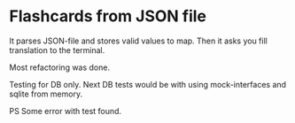 # Flashcards from JSON file

It parses JSON-file and stores valid values to map. Then it asks you fill translation to the terminal.

Most refactoring was done.

Testing for DB only. Next DB tests would be with using mock-interfaces and sqlite from memory.

PS Some error with test found.
